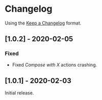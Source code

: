 # Changelog

Using the [Keep a Changelog](https://keepachangelog.com/en/1.1.0/) format.

## [1.0.2] - 2020-02-05
### Fixed
- Fixed *Compose with X* actions crashing.

## [1.0.1] - 2020-02-03
Initial release.
